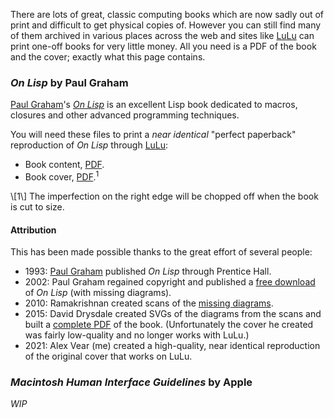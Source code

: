 There are lots of great, classic computing books which are now sadly out of
print and difficult to get physical copies of.  However you can still find many
of them archived in various places across the web and sites like [LuLu][] can
print one-off books for very little money.  All you need is a PDF of the book
and the cover; exactly what this page contains.


### _On Lisp_ by Paul Graham

[Paul Graham](http://paulgraham.com)'s [_On Lisp_](http://paulgraham.com/onlisp.html)
is an excellent Lisp book dedicated to macros, closures and other advanced
programming techniques.

You will need these files to print a _near identical_ "perfect paperback"
reproduction of _On Lisp_ through [LuLu][]:

- Book content, [PDF](on_lisp_content.pdf).
- Book cover, [PDF](on_lisp_cover.pdf).<sup>1</sup>

<p class="footnote">
\[1\] The imperfection on the right edge will be chopped off when the book is
cut to size.
</p>


#### Attribution

This has been made possible thanks to the great effort of several people:

- 1993: [Paul Graham](http://paulgraham.com) published _On Lisp_ through Prentice Hall.
- 2002: Paul Graham regained copyright and published a [free download](http://paulgraham.com/onlisptext.html)
  of _On Lisp_ (with missing diagrams).
- 2010: Ramakrishnan created scans of the [missing diagrams](https://web.archive.org/web/20100302002206/http://www.zerobeat.in/wiki/doku.php?id=onlisp_missing_figures).
- 2015: David Drysdale created SVGs of the diagrams from the scans and built a
  [complete PDF](https://www.lurklurk.org/onlisp/onlisp.html) of the book.
  (Unfortunately the cover he created was fairly low-quality and no longer works with LuLu.)
- 2021: Alex Vear (me) created a high-quality, near identical reproduction of
  the original cover that works on LuLu.



### _Macintosh Human Interface Guidelines_ by Apple

_WIP_


[LuLu]: https://www.lulu.com
